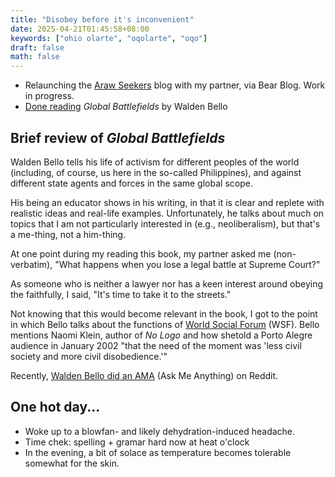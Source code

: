 ```yaml
---
title: "Disobey before it's inconvenient"
date: 2025-04-21T01:45:58+08:00
keywords: ["ohio olarte", "oqolarte", "oqo"]
draft: false
math: false
---
```


- Relaunching the [Araw Seekers](https://seekers.araw.xyz) blog with my
  partner, via Bear Blog. Work in progress.
- [Done reading](/books) *Global Battlefields* by Walden Bello

## Brief review of *Global Battlefields*

Walden Bello tells his life of activism for different peoples of the
world (including, of course, us here in the so-called Philippines), and
against different state agents and forces in the same global scope.

His being an educator shows in his writing, in that it is clear and
replete with realistic ideas and real-life examples. Unfortunately, he
talks about much on topics that I am not particularly interested in
(e.g., neoliberalism), but that's a me-thing, not a him-thing.

At one point during my reading this book, my partner asked me
(non-verbatim), "What happens when you lose a legal battle at Supreme
Court?"

As someone who is neither a lawyer nor has a keen interest around
obeying the faithfully, I said, "It's time to take it to the streets."

Not knowing that this would become relevant in the book, I got to the
point in which Bello talks about the functions of [World Social Forum](https://en.wikipedia.org/wiki/World_Social_Forum) (WSF). Bello
mentions Naomi Klein, author of *No Logo* and how shetold a Porto Alegre
audience in January 2002 "that the need of the moment was 'less civil
society and more civil disobedience.'"

Recently, [Walden Bello did an AMA](https://old.reddit.com/r/Philippines/comments/1jyuply/i_am_walden_bello_globallyrenowned_academic_and/) (Ask Me Anything) on Reddit.

## One hot day...

- Woke up to a blowfan- and likely dehydration-induced headache.
- Time chek: spelling + gramar hard now at heat o'clock
- In the evening, a bit of solace as temperature becomes tolerable
  somewhat for the skin.
